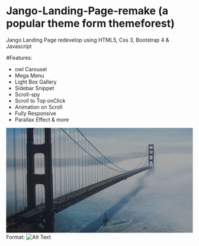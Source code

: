 # Jango-Landing-Page-remake (a popular theme form themeforest)
Jango Landing Page redevelop using HTML5, Css 3, Bootstrap 4 &amp; Javascript

#Features:
- owl Carousel
- Mega Menu
- Light Box Gallery
- Sidebar Snippet
- Scroll-spy
- Scroll to Top onClick
- Animation on Scroll
- Fully Responsive
- Parallax Effect
& more


![GitHub Logo](/Images/Background/bg-img5.jpg
)
Format: ![Alt Text](url)
